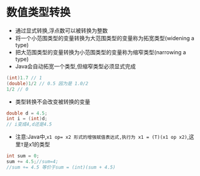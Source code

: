 # 数值类型转换

- 通过显式转换,浮点数可以被转换为整数
- 将一个小范围类型的变量转换为大范围类型的变量称为拓宽类型(widening a type)
- 把大范围类型的变量转换为小范围类型的变量称为缩窄类型(narrowing a type)
- Java会自动拓宽一个类型,但缩窄类型必须显式完成

```java
(int)1.7 // 1
(double)1/2 // 0.5 因为是 1.0/2
1/2 // 0
```

- 类型转换不会改变被转换的变量

```java
double d = 4.5;
int i = (int)d;
// i变成4,d还是4.5
```

- 注意:Java中,`x1 op= x2 形式的增强赋值表达式,执行为 x1 = (T)(x1 op x2)`,这里`T`是x1的类型

```java
int sum = 0;
sum += 4.5;//sum=4;
//sum += 4.5 等价于sum = (int)(sum + 4.5)
```
